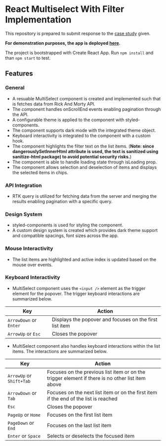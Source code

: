 # React Multiselect With Filter Implementation

This repository is prepared to submit response to the [case study](https://docs.google.com/document/d/1WBbK7d7Ft3HE0qPyYmnV_uhyBdjdGBpB8rVId3L-bzs/edit?usp=sharing) given.

**For demonstration purposes, the app is deployed [here](https://multiselect-with-filter-react.vercel.app/).**

The project is bootstrapped with Create React App. Run `npm install` and than `npm start` to test.

## Features

### General
- A resuable MultiSelect component is created and implemented such that is fetches data from Rick And Morty API.
- The component handles onScrollEnd events enabling pagination through the API.
- A configurable theme is applied to the component with styled-components.
- The component supports dark mode with the integrated theme object.
- Keyboard interactivity is integrated to the component with a custom hook.
- The component highlights the filter text on the list items. (**Note: since dangerouslySetInnerHtml attribute is used, the text is sanitized using sanitize-html package) to avoid potential security risks.**)
- The component is able to handle loading state through isLoading prop.
- The component allows selection and deselection of items and displays the selected items in chips.


### API Integration
- RTK query is utilized for fetching data from the server and merging the results enabling pagination with a specific query.

### Design System
- styled-components is used for styling the component.
- A custom design system is created which provides dark theme support and compatible spacings, font sizes across the app.

### Mouse Interactivity
- The list items are highlighted and active index is updated based on the mouse over events.

### Keyboard Interactivity
- MultiSelect component uses the `<input />` element as the trigger element for the popover. The trigger keyboard interactions are summarized below.

| Key | Action |
| ----------- | ----------- |
| `ArrowDown` or `Enter` | Displays the popover and focuses on the first list item |
| `ArrowUp` or `Esc`| Closes the popover |

- MultiSelect component also handles keyboard interactions within the list items. The interactions are summarized below.

| Key | Action |
| ----------- | ----------- |
| `ArrowUp` or `Shift+Tab` | Focuses on the previous list item or on the trigger element if there is no other list item above |
| `ArrowDown` or `Tab`| Focuses on the next list item or on the first item if the end of the list is reached |
| `Esc` | Closes the popover |
| `PageUp` or `Home` | Focuses on the first list item |
| `PageDown` or `End` | Focuses on the last list item |
| `Enter` or `Space` | Selects or deselects the focused item |